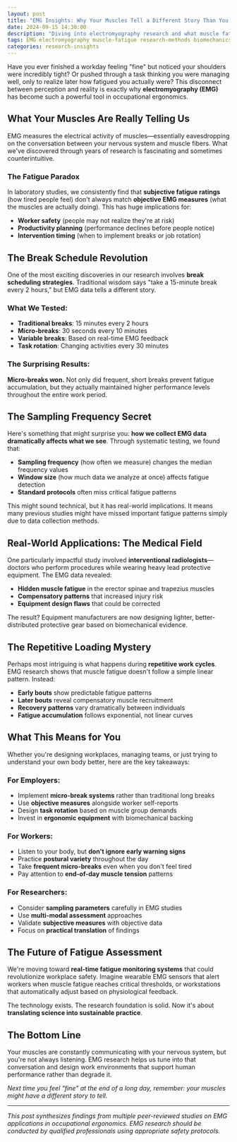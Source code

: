 ```yaml
---
layout: post
title: "EMG Insights: Why Your Muscles Tell a Different Story Than You Think"
date: 2024-09-15 14:30:00
description: "Diving into electromyography research and what muscle fatigue patterns reveal about workplace design and break strategies."
tags: EMG electromyography muscle-fatigue research-methods biomechanics
categories: research-insights
---
```


Have you ever finished a workday feeling "fine" but noticed your shoulders were incredibly tight? Or pushed through a task thinking you were managing well, only to realize later how fatigued you actually were? This disconnect between perception and reality is exactly why **electromyography (EMG)** has become such a powerful tool in occupational ergonomics.

## What Your Muscles Are Really Telling Us

EMG measures the electrical activity of muscles—essentially eavesdropping on the conversation between your nervous system and muscle fibers. What we've discovered through years of research is fascinating and sometimes counterintuitive.

### The Fatigue Paradox

In laboratory studies, we consistently find that **subjective fatigue ratings** (how tired people feel) don't always match **objective EMG measures** (what the muscles are actually doing). This has huge implications for:

- **Worker safety** (people may not realize they're at risk)
- **Productivity planning** (performance declines before people notice)
- **Intervention timing** (when to implement breaks or job rotation)

## The Break Schedule Revolution

One of the most exciting discoveries in our research involves **break scheduling strategies**. Traditional wisdom says "take a 15-minute break every 2 hours," but EMG data tells a different story.

### What We Tested:
- **Traditional breaks**: 15 minutes every 2 hours
- **Micro-breaks**: 30 seconds every 10 minutes  
- **Variable breaks**: Based on real-time EMG feedback
- **Task rotation**: Changing activities every 30 minutes

### The Surprising Results:

**Micro-breaks won.** Not only did frequent, short breaks prevent fatigue accumulation, but they actually maintained higher performance levels throughout the entire work period.

## The Sampling Frequency Secret

Here's something that might surprise you: **how we collect EMG data dramatically affects what we see**. Through systematic testing, we found that:

- **Sampling frequency** (how often we measure) changes the median frequency values
- **Window size** (how much data we analyze at once) affects fatigue detection
- **Standard protocols** often miss critical fatigue patterns

This might sound technical, but it has real-world implications. It means many previous studies might have missed important fatigue patterns simply due to data collection methods.

## Real-World Applications: The Medical Field

One particularly impactful study involved **interventional radiologists**—doctors who perform procedures while wearing heavy lead protective equipment. The EMG data revealed:

- **Hidden muscle fatigue** in the erector spinae and trapezius muscles
- **Compensatory patterns** that increased injury risk
- **Equipment design flaws** that could be corrected

The result? Equipment manufacturers are now designing lighter, better-distributed protective gear based on biomechanical evidence.

## The Repetitive Loading Mystery

Perhaps most intriguing is what happens during **repetitive work cycles**. EMG research shows that muscle fatigue doesn't follow a simple linear pattern. Instead:

- **Early bouts** show predictable fatigue patterns
- **Later bouts** reveal compensatory muscle recruitment
- **Recovery patterns** vary dramatically between individuals
- **Fatigue accumulation** follows exponential, not linear curves

## What This Means for You

Whether you're designing workplaces, managing teams, or just trying to understand your own body better, here are the key takeaways:

### **For Employers:**
- Implement **micro-break systems** rather than traditional long breaks
- Use **objective measures** alongside worker self-reports
- Design **task rotation** based on muscle group demands
- Invest in **ergonomic equipment** with biomechanical backing

### **For Workers:**
- Listen to your body, but **don't ignore early warning signs**
- Practice **postural variety** throughout the day
- Take **frequent micro-breaks** even when you don't feel tired
- Pay attention to **end-of-day muscle tension** patterns

### **For Researchers:**
- Consider **sampling parameters** carefully in EMG studies
- Use **multi-modal assessment** approaches
- Validate **subjective measures** with objective data
- Focus on **practical translation** of findings

## The Future of Fatigue Assessment

We're moving toward **real-time fatigue monitoring systems** that could revolutionize workplace safety. Imagine wearable EMG sensors that alert workers when muscle fatigue reaches critical thresholds, or workstations that automatically adjust based on physiological feedback.

The technology exists. The research foundation is solid. Now it's about **translating science into sustainable practice**.

## The Bottom Line

Your muscles are constantly communicating with your nervous system, but you're not always listening. EMG research helps us tune into that conversation and design work environments that support human performance rather than degrade it.

*Next time you feel "fine" at the end of a long day, remember: your muscles might have a different story to tell.*

---

*This post synthesizes findings from multiple peer-reviewed studies on EMG applications in occupational ergonomics. EMG research should be conducted by qualified professionals using appropriate safety protocols.*
